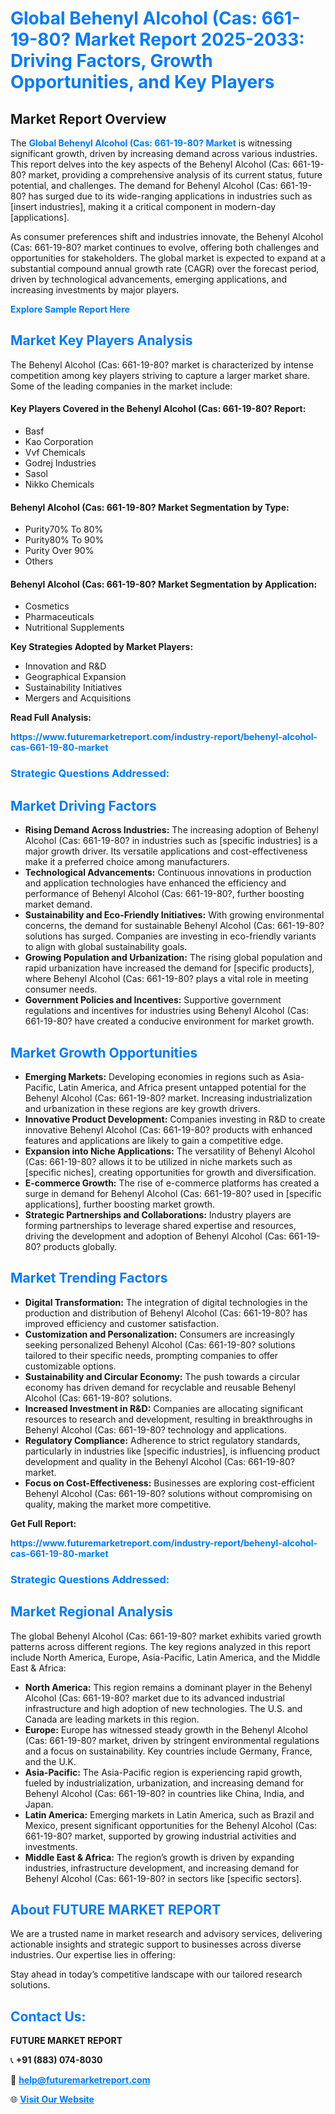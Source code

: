 <h1 style="color: #007BFF;">Global Behenyl Alcohol (Cas: 661-19-80? Market Report 2025-2033: Driving Factors, Growth Opportunities, and Key Players</h1>

<section id="overview">
<h2>Market Report Overview</h2>
<p>The <a href="https://www.futuremarketreport.com/industry-report/behenyl-alcohol-cas-661-19-80-market" style="color: #007BFF; text-decoration: none;"><strong>Global Behenyl Alcohol (Cas: 661-19-80? Market</strong></a> is witnessing significant growth, driven by increasing demand across various industries. This report delves into the key aspects of the Behenyl Alcohol (Cas: 661-19-80? market, providing a comprehensive analysis of its current status, future potential, and challenges. The demand for Behenyl Alcohol (Cas: 661-19-80? has surged due to its wide-ranging applications in industries such as [insert industries], making it a critical component in modern-day [applications].</p>
<p>As consumer preferences shift and industries innovate, the Behenyl Alcohol (Cas: 661-19-80? market continues to evolve, offering both challenges and opportunities for stakeholders. The global market is expected to expand at a substantial compound annual growth rate (CAGR) over the forecast period, driven by technological advancements, emerging applications, and increasing investments by major players.</p>
</section>

<section id="overview">
<p><a href="https://www.futuremarketreport.com/request-sample/reportId=31128" style="color: #007BFF; text-decoration: none;"><strong>Explore Sample Report Here</strong></a></p>
</section>

<section id="key-players">
<h2 style="color: #007BFF;">Market Key Players Analysis</h2>
<p>The Behenyl Alcohol (Cas: 661-19-80? market is characterized by intense competition among key players striving to capture a larger market share. Some of the leading companies in the market include:</p>
<h4>Key Players Covered in the Behenyl Alcohol (Cas: 661-19-80? Report:</h4>
<ul><li>Basf</li><li>Kao Corporation</li><li>Vvf Chemicals</li><li>Godrej Industries</li><li>Sasol</li><li>Nikko Chemicals</li></ul>
<h4>Behenyl Alcohol (Cas: 661-19-80? Market Segmentation by Type:</h4>
<ul><li>Purity70% To 80%</li><li>Purity80% To 90%</li><li>Purity Over 90%</li><li>Others</li></ul>

<h4>Behenyl Alcohol (Cas: 661-19-80? Market Segmentation by Application:</h4>
<ul><li>Cosmetics</li><li>Pharmaceuticals</li><li>Nutritional Supplements</li></ul>
<p><strong>Key Strategies Adopted by Market Players:</strong></p>
<ul>
<li>Innovation and R&D</li>
<li>Geographical Expansion</li>
<li>Sustainability Initiatives</li>
<li>Mergers and Acquisitions</li>
</ul>
</section>

<section>
<p><strong>Read Full Analysis: </strong></p><a href="https://www.futuremarketreport.com/industry-report/behenyl-alcohol-cas-661-19-80-market" style="color: #007BFF; text-decoration: none;"><strong>https://www.futuremarketreport.com/industry-report/behenyl-alcohol-cas-661-19-80-market</strong></a>
<h3 style="color: #007BFF;">Strategic Questions Addressed:</h3>
</section>

<section id="driving-factors">
<h2 style="color: #007BFF;">Market Driving Factors</h2>
<ul>
<li><strong>Rising Demand Across Industries:</strong> The increasing adoption of Behenyl Alcohol (Cas: 661-19-80? in industries such as [specific industries] is a major growth driver. Its versatile applications and cost-effectiveness make it a preferred choice among manufacturers.</li>
<li><strong>Technological Advancements:</strong> Continuous innovations in production and application technologies have enhanced the efficiency and performance of Behenyl Alcohol (Cas: 661-19-80?, further boosting market demand.</li>
<li><strong>Sustainability and Eco-Friendly Initiatives:</strong> With growing environmental concerns, the demand for sustainable Behenyl Alcohol (Cas: 661-19-80? solutions has surged. Companies are investing in eco-friendly variants to align with global sustainability goals.</li>
<li><strong>Growing Population and Urbanization:</strong> The rising global population and rapid urbanization have increased the demand for [specific products], where Behenyl Alcohol (Cas: 661-19-80? plays a vital role in meeting consumer needs.</li>
<li><strong>Government Policies and Incentives:</strong> Supportive government regulations and incentives for industries using Behenyl Alcohol (Cas: 661-19-80? have created a conducive environment for market growth.</li>
</ul>
</section>

<section id="growth-opportunities">
<h2 style="color: #007BFF;">Market Growth Opportunities</h2>
<ul>
<li><strong>Emerging Markets:</strong> Developing economies in regions such as Asia-Pacific, Latin America, and Africa present untapped potential for the Behenyl Alcohol (Cas: 661-19-80? market. Increasing industrialization and urbanization in these regions are key growth drivers.</li>
<li><strong>Innovative Product Development:</strong> Companies investing in R&D to create innovative Behenyl Alcohol (Cas: 661-19-80? products with enhanced features and applications are likely to gain a competitive edge.</li>
<li><strong>Expansion into Niche Applications:</strong> The versatility of Behenyl Alcohol (Cas: 661-19-80? allows it to be utilized in niche markets such as [specific niches], creating opportunities for growth and diversification.</li>
<li><strong>E-commerce Growth:</strong> The rise of e-commerce platforms has created a surge in demand for Behenyl Alcohol (Cas: 661-19-80? used in [specific applications], further boosting market growth.</li>
<li><strong>Strategic Partnerships and Collaborations:</strong> Industry players are forming partnerships to leverage shared expertise and resources, driving the development and adoption of Behenyl Alcohol (Cas: 661-19-80? products globally.</li>
</ul>
</section>

<section id="trending-factors">
<h2 style="color: #007BFF;">Market Trending Factors</h2>
<ul>
<li><strong>Digital Transformation:</strong> The integration of digital technologies in the production and distribution of Behenyl Alcohol (Cas: 661-19-80? has improved efficiency and customer satisfaction.</li>
<li><strong>Customization and Personalization:</strong> Consumers are increasingly seeking personalized Behenyl Alcohol (Cas: 661-19-80? solutions tailored to their specific needs, prompting companies to offer customizable options.</li>
<li><strong>Sustainability and Circular Economy:</strong> The push towards a circular economy has driven demand for recyclable and reusable Behenyl Alcohol (Cas: 661-19-80? solutions.</li>
<li><strong>Increased Investment in R&D:</strong> Companies are allocating significant resources to research and development, resulting in breakthroughs in Behenyl Alcohol (Cas: 661-19-80? technology and applications.</li>
<li><strong>Regulatory Compliance:</strong> Adherence to strict regulatory standards, particularly in industries like [specific industries], is influencing product development and quality in the Behenyl Alcohol (Cas: 661-19-80? market.</li>
<li><strong>Focus on Cost-Effectiveness:</strong> Businesses are exploring cost-efficient Behenyl Alcohol (Cas: 661-19-80? solutions without compromising on quality, making the market more competitive.</li>
</ul>
</section>

<section>
<p><strong>Get Full Report: </strong></p><a href="https://www.futuremarketreport.com/industry-report/behenyl-alcohol-cas-661-19-80-market" style="color: #007BFF; text-decoration: none;"><strong>https://www.futuremarketreport.com/industry-report/behenyl-alcohol-cas-661-19-80-market</strong></a>
<h3 style="color: #007BFF;">Strategic Questions Addressed:</h3>
</section>


<section id="regional-analysis">
<h2 style="color: #007BFF;">Market Regional Analysis</h2>
<p>The global Behenyl Alcohol (Cas: 661-19-80? market exhibits varied growth patterns across different regions. The key regions analyzed in this report include North America, Europe, Asia-Pacific, Latin America, and the Middle East & Africa:</p>
<ul>
<li><strong>North America:</strong> This region remains a dominant player in the Behenyl Alcohol (Cas: 661-19-80? market due to its advanced industrial infrastructure and high adoption of new technologies. The U.S. and Canada are leading markets in this region.</li>
<li><strong>Europe:</strong> Europe has witnessed steady growth in the Behenyl Alcohol (Cas: 661-19-80? market, driven by stringent environmental regulations and a focus on sustainability. Key countries include Germany, France, and the U.K.</li>
<li><strong>Asia-Pacific:</strong> The Asia-Pacific region is experiencing rapid growth, fueled by industrialization, urbanization, and increasing demand for Behenyl Alcohol (Cas: 661-19-80? in countries like China, India, and Japan.</li>
<li><strong>Latin America:</strong> Emerging markets in Latin America, such as Brazil and Mexico, present significant opportunities for the Behenyl Alcohol (Cas: 661-19-80? market, supported by growing industrial activities and investments.</li>
<li><strong>Middle East & Africa:</strong> The region’s growth is driven by expanding industries, infrastructure development, and increasing demand for Behenyl Alcohol (Cas: 661-19-80? in sectors like [specific sectors].</li>
</ul>
</section>

<footer>
<h2 style="color: #007BFF;">About FUTURE MARKET REPORT</h2>
<p>We are a trusted name in market research and advisory services, delivering actionable insights and strategic support to businesses across diverse industries. Our expertise lies in offering:</p>

<p>Stay ahead in today’s competitive landscape with our tailored research solutions.</p>

<h2 style="color: #007BFF;">Contact Us:</h2>
<p><strong>FUTURE MARKET REPORT</strong></p>
<p>📞 <strong>+91 (883) 074-8030</strong></p>
<p>📧 <strong><a href="mailto:help@futuremarketreport.com" style="color: #007BFF;">help@futuremarketreport.com</a></strong></p>
<p>🌐 <strong><a href="https://www.futuremarketreport.com/" style="color: #007BFF;">Visit Our Website</a></strong></p>
</footer>